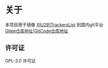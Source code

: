 # 关于

本项目用于镜像 [XIU2的TrackersList](https://github.com/XIU2/TrackersListCollection) 到国内git平台  
[Gitee仓库地址](https://gitee.com/bitcomet-post-bar/XIU2sTrackersList)|[GitCode仓库地址](https://gitcode.com/bitcomet-post-bar/XIU2sTrackersList)  

## 许可证

GPL-3.0 许可证  

